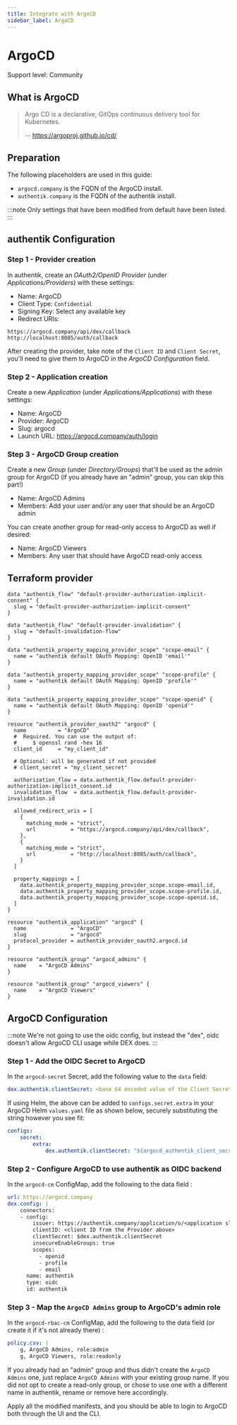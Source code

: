 ```yaml
---
title: Integrate with ArgoCD
sidebar_label: ArgoCD
---
```


# ArgoCD

<span class="badge badge--secondary">Support level: Community</span>

## What is ArgoCD

> Argo CD is a declarative, GitOps continuous delivery tool for Kubernetes.
>
> -- https://argoproj.github.io/cd/

## Preparation

The following placeholders are used in this guide:

- `argocd.company` is the FQDN of the ArgoCD install.
- `authentik.company` is the FQDN of the authentik install.

:::note
Only settings that have been modified from default have been listed.
:::

## authentik Configuration

### Step 1 - Provider creation

In authentik, create an _OAuth2/OpenID Provider_ (under _Applications/Providers_) with these settings:

- Name: ArgoCD
- Client Type: `Confidential`
- Signing Key: Select any available key
- Redirect URIs:

```
https://argocd.company/api/dex/callback
http://localhost:8085/auth/callback
```

After creating the provider, take note of the `Client ID` and `Client Secret`, you'll need to give them to ArgoCD in the _ArgoCD Configuration_ field.

### Step 2 - Application creation

Create a new _Application_ (under _Applications/Applications_) with these settings:

- Name: ArgoCD
- Provider: ArgoCD
- Slug: argocd
- Launch URL: https://argocd.company/auth/login

### Step 3 - ArgoCD Group creation

Create a new _Group_ (under _Directory/Groups_) that'll be used as the admin group for ArgoCD (if you already have an "admin" group, you can skip this part!)

- Name: ArgoCD Admins
- Members: Add your user and/or any user that should be an ArgoCD admin

You can create another group for read-only access to ArgoCD as well if desired:

- Name: ArgoCD Viewers
- Members: Any user that should have ArgoCD read-only access

## Terraform provider

```hcl
data "authentik_flow" "default-provider-authorization-implicit-consent" {
  slug = "default-provider-authorization-implicit-consent"
}

data "authentik_flow" "default-provider-invalidation" {
  slug = "default-invalidation-flow"
}

data "authentik_property_mapping_provider_scope" "scope-email" {
  name = "authentik default OAuth Mapping: OpenID 'email'"
}

data "authentik_property_mapping_provider_scope" "scope-profile" {
  name = "authentik default OAuth Mapping: OpenID 'profile'"
}

data "authentik_property_mapping_provider_scope" "scope-openid" {
  name = "authentik default OAuth Mapping: OpenID 'openid'"
}

resource "authentik_provider_oauth2" "argocd" {
  name          = "ArgoCD"
  #  Required. You can use the output of:
  #     $ openssl rand -hex 16
  client_id     = "my_client_id"

  # Optional: will be generated if not provided
  # client_secret = "my_client_secret"

  authorization_flow = data.authentik_flow.default-provider-authorization-implicit_consent.id
  invalidation_flow  = data.authentik_flow.default-provider-invalidation.id

  allowed_redirect_uris = [
    {
      matching_mode = "strict",
      url           = "https://argocd.company/api/dex/callback",
    },
    {
      matching_mode = "strict",
      url           = "http://localhost:8085/auth/callback",
    }
  ]

  property_mappings = [
    data.authentik_property_mapping_provider_scope.scope-email.id,
    data.authentik_property_mapping_provider_scope.scope-profile.id,
    data.authentik_property_mapping_provider_scope.scope-openid.id,
  ]
}

resource "authentik_application" "argocd" {
  name              = "ArgoCD"
  slug              = "argocd"
  protocol_provider = authentik_provider_oauth2.argocd.id
}

resource "authentik_group" "argocd_admins" {
  name    = "ArgoCD Admins"
}

resource "authentik_group" "argocd_viewers" {
  name    = "ArgoCD Viewers"
}
```

## ArgoCD Configuration

:::note
We're not going to use the oidc config, but instead the "dex", oidc doesn't allow ArgoCD CLI usage while DEX does.
:::

### Step 1 - Add the OIDC Secret to ArgoCD

In the `argocd-secret` Secret, add the following value to the `data` field:

```yaml
dex.authentik.clientSecret: <base 64 encoded value of the Client Secret from the Provider above>
```

If using Helm, the above can be added to `configs.secret.extra` in your ArgoCD Helm `values.yaml` file as shown below, securely substituting the string however you see fit:

```yaml
configs:
    secret:
        extra:
            dex.authentik.clientSecret: "${argocd_authentik_client_secret}"
```

### Step 2 - Configure ArgoCD to use authentik as OIDC backend

In the `argocd-cm` ConfigMap, add the following to the data field :

```yaml
url: https://argocd.company
dex.config: |
    connectors:
    - config:
        issuer: https://authentik.company/application/o/<application slug defined in step 2>/
        clientID: <client ID from the Provider above>
        clientSecret: $dex.authentik.clientSecret
        insecureEnableGroups: true
        scopes:
          - openid
          - profile
          - email
      name: authentik
      type: oidc
      id: authentik
```

### Step 3 - Map the `ArgoCD Admins` group to ArgoCD's admin role

In the `argocd-rbac-cm` ConfigMap, add the following to the data field (or create it if it's not already there) :

```yaml
policy.csv: |
    g, ArgoCD Admins, role:admin
    g, ArgoCD Viewers, role:readonly
```

If you already had an "admin" group and thus didn't create the `ArgoCD Admins` one, just replace `ArgoCD Admins` with your existing group name.
If you did not opt to create a read-only group, or chose to use one with a different name in authentik, rename or remove here accordingly.

Apply all the modified manifests, and you should be able to login to ArgoCD both through the UI and the CLI.
